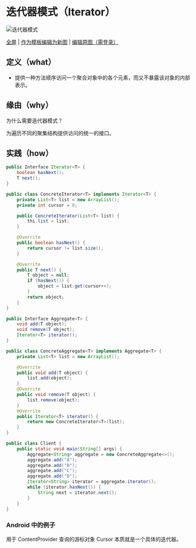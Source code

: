 # 迭代器模式（Iterator）

![迭代器模式](https://raw.githubusercontents.com/CodePoem/VDesignPatterns/master/docs/drawio/Iterator.png)

<a href = "https://www.draw.io/?lightbox=1#Uhttps://raw.githubusercontents.com/CodePoem/VDesignPatterns/master/docs/drawio/Iterator.png">全屏</a> |
<a href = "https://www.draw.io/#Uhttps://raw.githubusercontents.com/CodePoem/VDesignPatterns/master/docs/drawio/Iterator.png">作为模板编辑为新图</a> |
<a href = "https://www.draw.io/#HCodePoem/VDesignPatterns/master/docs/drawio/Iterator.drawio">编辑原图（需登录）</a>

## 定义（what）

- 提供一种方法顺序访问一个聚合对象中的各个元素，而又不暴露该对象的内部表示。

## 缘由（why）

为什么需要迭代器模式？

为遍历不同的聚集结构提供访问的统一的接口。

## 实践（how）

```java
public Interface Iterator<T> {
    boolean hasNext();
    T next();
}

public class ConcreteIterator<T> implements Iterator<T> {
    private List<T> list = new ArrayList();
    private int cursor = 0;

    public ConcreteIterator(List<T> list) {
        thi.list = list;
    }

    @Overrite
    public boolean hasNext() {
        return cursor != list.size();
    }

    @Overrite
    public T next() {
        T object = null;
        if (hasNext()) {
            object = list.get(cursor++);
        }
        return object;
    }
}

public Interface Aggregate<T> {
    void add(T object);
    void remove(T object);
    Iterator<T> iterator();
}

public class ConcreteAggregate<T> implements Aggregate<T> {
    private List<T> list = new ArrayList();

    @Overrite
    public void add(T object) {
        list.add(object);
    }
    @Overrite
    public void remove(T object) {
        list.remove(object);
    }
    @Overrite
    public Iterator<T> iterator() {
        return new ConcreteIterator<T>(list);
    }
}

public class Client {
    public static void main(String[] args) {
        Aggregate<String> aggregate = new ConcreteAggregate<>();
        aggregate.add("A");
        aggregate.add("B");
        aggregate.add("C");
        aggregate.add("D");
        Iterator<String> iterator = aggregate.iterator();
        while (iterator.hasNext()) {
            String next = iterator.next();
        }
    }
}
```

### Android 中的例子

用于 ContentProvider 查询的游标对象 Cursor 本质就是一个具体的迭代器。
